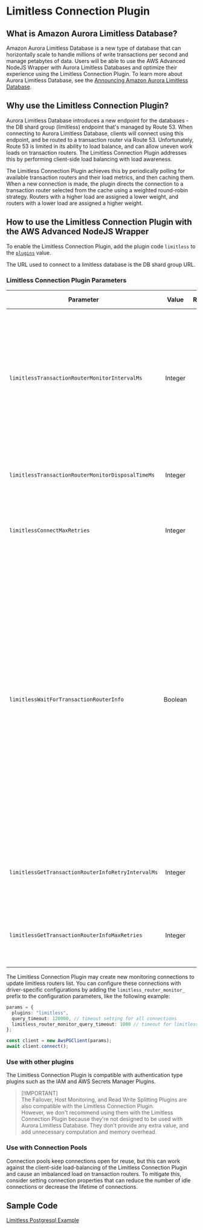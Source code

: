 # Limitless Connection Plugin

## What is Amazon Aurora Limitless Database?

Amazon Aurora Limitless Database is a new type of database that can horizontally scale to handle millions of write transactions per second and manage petabytes of data.
Users will be able to use the AWS Advanced NodeJS Wrapper with Aurora Limitless Databases and optimize their experience using the Limitless Connection Plugin.
To learn more about Aurora Limitless Database, see the [Announcing Amazon Aurora Limitless Database](https://aws.amazon.com/about-aws/whats-new/2023/11/amazon-aurora-limitless-database/).

## Why use the Limitless Connection Plugin?

Aurora Limitless Database introduces a new endpoint for the databases - the DB shard group (limitless) endpoint that's managed by Route 53.
When connecting to Aurora Limitless Database, clients will connect using this endpoint, and be routed to a transaction router via Route 53.
Unfortunately, Route 53 is limited in its ability to load balance, and can allow uneven work loads on transaction routers.
The Limitless Connection Plugin addresses this by performing client-side load balancing with load awareness.

The Limitless Connection Plugin achieves this by periodically polling for available transaction routers and their load metrics, and then caching them.
When a new connection is made, the plugin directs the connection to a transaction router selected from the cache using a weighted round-robin strategy.
Routers with a higher load are assigned a lower weight, and routers with a lower load are assigned a higher weight.

## How to use the Limitless Connection Plugin with the AWS Advanced NodeJS Wrapper

To enable the Limitless Connection Plugin, add the plugin code `limitless` to the [`plugins`](../UsingTheNodejsWrapper.md#connection-plugin-manager-parameters) value.

The URL used to connect to a limitless database is the DB shard group URL.

### Limitless Connection Plugin Parameters

| Parameter                                          |  Value  | Required | Description                                                                                                                                                                                                                                                                                                                                                                                                                                                                | Default Value | Example Value |
| -------------------------------------------------- | :-----: | :------: | :------------------------------------------------------------------------------------------------------------------------------------------------------------------------------------------------------------------------------------------------------------------------------------------------------------------------------------------------------------------------------------------------------------------------------------------------------------------------- | ------------- | ------------- |
| `limitlessTransactionRouterMonitorIntervalMs`      | Integer |    No    | Interval in milliseconds between polling for load metric metadata of transaction routers. Note that the default value of 15 seconds was chosen to match the expected refresh rate of load metric metadata from the database.                                                                                                                                                                                                                                               | `15000`       | `30000`       |
| `limitlessTransactionRouterMonitorDisposalTimeMs`  | Integer |    No    | Interval in milliseconds for Limitless monitor to be considered inactive and to be disposed.                                                                                                                                                                                                                                                                                                                                                                               | `600000`      | `300000`      |
| `limitlessConnectMaxRetries`                       | Integer |    No    | Max number of connection retries the Limitless Connection Plugin will attempt.                                                                                                                                                                                                                                                                                                                                                                                             | `5`           | `13`          |
| `limitlessWaitForTransactionRouterInfo`            | Boolean |    No    | In scenarios such as application start-up, the cache of available transaction routers may be empty. If the cache is empty and this property is set to `true`, the plugin will synchronously fetch info on available transaction routers and then directly connect to a transaction router. If the cache is empty and this property set to `false`, the plugin will connect using the DB Shard Group endpoint where it will be routed to a transaction router via Route 53. | `true`        | `false`       |
| `limitlessGetTransactionRouterInfoRetryIntervalMs` | Integer |    No    | Interval in millis between retries fetching Limitless Transaction Router information.                                                                                                                                                                                                                                                                                                                                                                                      | 300           |               |
| `limitlessGetTransactionRouterInfoMaxRetries`      | Integer |    No    | Max number of connection retries fetching Limitless Transaction Router information.                                                                                                                                                                                                                                                                                                                                                                                        | 5             |               |

The Limitless Connection Plugin may create new monitoring connections to update limitless routers list. You can configure these connections with driver-specific configurations by adding the `limitless_router_monitor_` prefix to the configuration parameters, like the following example:

```typescript
params = {
  plugins: "limitless",
  query_timeout: 120000, // timeout setting for all connections
  limitless_router_monitor_query_timeout: 1000 // timeout for limitless monitoring connections
};

const client = new AwsPGClient(params);
await client.connect();
```

### Use with other plugins

The Limitless Connection Plugin is compatible with authentication type plugins such as the IAM and AWS Secrets Manager Plugins.

> [!IMPORTANT]\
> The Failover, Host Monitoring, and Read Write Splitting Plugins are also compatible with the Limitless Connection Plugin.  
> However, we don't recommend using them with the Limitless Connection Plugin because they're not designed to be used with Aurora Limitless Database.
> They don't provide any extra value, and add unnecessary computation and memory overhead.

### Use with Connection Pools

Connection pools keep connections open for reuse, but this can work against the client-side load-balancing of the Limitless Connection Plugin and cause an imbalanced load on transaction routers.
To mitigate this, consider setting connection properties that can reduce the number of idle connections or decrease the lifetime of connections.

## Sample Code

[Limitless Postgresql Example](../../../examples/AWSDriverExample/src/main/java/software/amazon/LimitlessPostgresqlExample.java)
